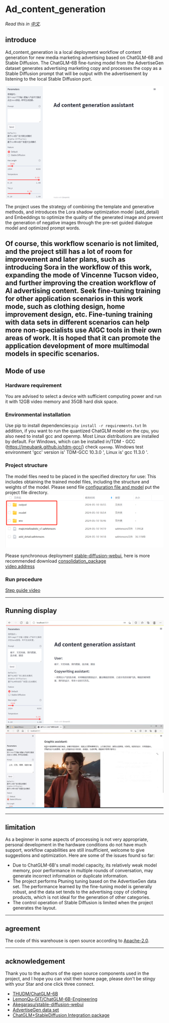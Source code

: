 # Ad_content_generation

*Read this in [中文](README.md).*
## introduce

Ad_content_generation is a local deployment workflow of content generation for new media marketing advertising based on ChatGLM-6B and Stable Diffusion. The ChatGLM-6B fine-tuning model from the AdvertiseGen dataset generates advertising marketing copy and processes the copy as a Stable Diffusion prompt that will be output with the advertisement by listening to the local Stable Diffusion port.

![](resources/3501.png)

The project uses the strategy of combining the template and generative methods, and introduces the Lora shadow optimization model (add_detail) and Embeddings to optimize the quality of the generated image and prevent the generation of negative images through the pre-set guided dialogue model and optimized prompt words.

Of course, this workflow scenario is not limited, and the project still has a lot of room for improvement and later plans, such as introducing Sora in the workflow of this work, expanding the mode of Vincenne Tucson video, and further improving the creation workflow of AI advertising content. Seek fine-tuning training for other application scenarios in this work mode, such as clothing design, home improvement design, etc. Fine-tuning training with data sets in different scenarios can help more non-specialists use AIGC tools in their own areas of work. It is hoped that it can promote the application development of more multimodal models in specific scenarios.
-----

## Mode of use

### Hardware requirement
You are advised to select a device with sufficient computing power and run it with 12GB video memory and 35GB hard disk space.

### Environmental installation
Use pip to install dependencies:`pip install -r requirements.txt`
In addition, if you want to run the quantized ChatGLM model on the cpu, you also need to install gcc and openmp. Most Linux distributions are installed by default. For Windows, which can be installed in/TDM - GCC (https://jmeubank.github.io/tdm-gcc/) check ` openmp `. Windows test environment 'gcc' version is' TDM-GCC 10.3.0 ', Linux is' gcc 11.3.0 '.

### Project structure
The model files need to be placed in the specified directory for use: This includes obtaining the trained model files, including the structure and weights of the model.
Please send file [configuration file and model](https://pan.baidu.com/s/10Cxa9RTvQq9wMlrTXvZr8Q?pwd=7ngl) put the project file directory.
![](resources/0545.png)

Please synchronous deployment [stable-diffusion-webui](https://github.com/Akegarasu/stable-diffusion-webui), here is more recommended download [consolidation_package](https://pan.quark.cn/s/2c832199b09b)  
[video address](https://www.bilibili.com/video/BV1iM4y1y7oA/?spm_id_from=333.788.0.0&vd_source=38a6ca096c69b42b176bdfa0ab4e928c)

### Run procedure
[Step guide video](https://pan.baidu.com/s/1_uIHpWqM_W0etLIxntp2Ng?pwd=f7db)


-----
## Running display
![](resources/4613.png)
![](resources/4652.png)

-----
## limitation
As a beginner in some aspects of processing is not very appropriate, personal development in the hardware conditions do not have much support, workflow capabilities are still insufficient, welcome to give suggestions and optimization. Here are some of the issues found so far:

- Due to ChatGLM-6B's small model capacity, its relatively weak model memory, poor performance in multiple rounds of conversation, may generate incorrect information or duplicate information.
- The project performs Ptuning tuning based on the AdvertiseGen data set. The performance learned by the fine-tuning model is generally robust, and the data set tends to the advertising copy of clothing products, which is not ideal for the generation of other categories.
- The control operation of Stable Diffusion is limited when the project generates the layout.

-----
## agreement
The code of this warehouse is open source according to [Apache-2.0](LICENSE).

-----
## acknowledgement
Thank you to the authors of the open source components used in the project, and I hope you can visit their home page, please don't be stingy with your Star and one click three connect.
- [THUDM/ChatGLM-6B](https://github.com/THUDM/ChatGLM-6B)
- [LemonQu-GIT/ChatGLM-6B-Engineering](https://github.com/LemonQu-GIT/ChatGLM-6B-Engineering)
- [Akegarasu/stable-diffusion-webui](https://github.com/Akegarasu/stable-diffusion-webui)
- [AdvertiseGen data set](https://www.luge.ai/#/luge/dataDetail?id=9)
- [ChatGLM+StableDiffusion Integration package](https://www.bilibili.com/video/BV1Wa4y1V77o/?spm_id_from=333.1007.top_right_bar_window_custom_collection.content.click&vd_source=38a6ca096c69b42b176bdfa0ab4e928c)
